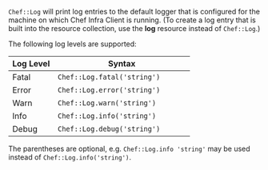 `Chef::Log` will print log entries to the default logger that is
configured for the machine on which Chef Infra Client is running. (To
create a log entry that is built into the resource collection, use the
**log** resource instead of `Chef::Log`.)

The following log levels are supported:

<table>
<colgroup>
<col style="width: 25%" />
<col style="width: 75%" />
</colgroup>
<thead>
<tr class="header">
<th>Log Level</th>
<th>Syntax</th>
</tr>
</thead>
<tbody>
<tr class="odd">
<td>Fatal</td>
<td><code>Chef::Log.fatal('string')</code></td>
</tr>
<tr class="even">
<td>Error</td>
<td><code>Chef::Log.error('string')</code></td>
</tr>
<tr class="odd">
<td>Warn</td>
<td><code>Chef::Log.warn('string')</code></td>
</tr>
<tr class="even">
<td>Info</td>
<td><code>Chef::Log.info('string')</code></td>
</tr>
<tr class="odd">
<td>Debug</td>
<td><code>Chef::Log.debug('string')</code></td>
</tr>
</tbody>
</table>

<div class="alert-info">

The parentheses are optional, e.g. `Chef::Log.info 'string'` may be used
instead of `Chef::Log.info('string')`.

</div>
